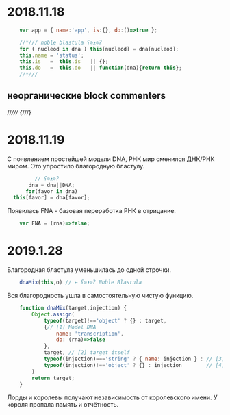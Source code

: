 # 2018.11.18

``` js
    var app = { name:'app', is:{}, do:()=>true };

    //*/// noble blastula ʕ⊙ᴥ⊙ʔ
    for ( nucleod in dna ) this[nucleod] = dna[nucleod];
    this.name = 'status';
    this.is   =  this.is   || {};
    this.do   =  this.do   || function(dna){return this};
    //*///
```

## неорганические block commenters

//*///
{*///}


# 2018.11.19

С появлением простейшей модели DNA,
РНК мир сменился ДНК/РНК миром.
Это упростило благородную бластулу.
``` js
         // ʕ⊙ᴥ⊙ʔ
       dna = dna||DNA;
      for(favor in dna)
  this[favor] = dna[favor];
```

Появилась FNA - базовая переработка РНК в отрицание.
``` js
    var FNA = (rna)=>false;
```

# 2019.1.28

Благородная бластула уменьшилась до одной строчки.
``` js
    dnaMix(this,o) // ← ʕ⊙ᴥ⊙ʔ Noble Blastula
```
Вся благородность ушла в самостоятельную чистую функцию.
``` js
    function dnaMix(target,injection) {
        Object.assign(
            typeof(target)!=='object' ? {} : target,
            {// [1] Model DNA
                name: 'transcription',
                do: (rna)=>false
            },
            target, // [2] target itself
            typeof(injection)==='string' ? { name: injection } : // [3] simple name
            typeof(injection)!=='object' ? {} : injection        // [4] full injection
        )
        return target;
    }
```

Лорды и королевы получают независимость от королевского имени.
У короля пропала память и отчётность.